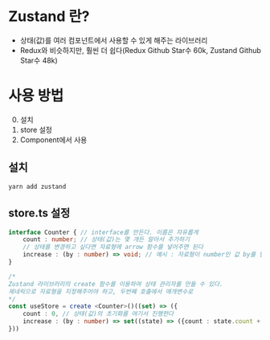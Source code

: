 # Zustand 란?
- 상태(값)를 여러 컴포넌트에서 사용할 수 있게 해주는 라이브러리
- Redux와 비슷하지만, 훨씬 더 쉽다(Redux Github Star수 60k, Zustand Github Star수 48k)
# 사용 방법
0. 설치
1. store 설정
2. Component에서 사용
## 설치 
```shell
yarn add zustand
```
## store.ts 설정
```ts
interface Counter { // interface를 만든다. 이름은 자유롭게
    count : number; // 상태(값)는 몇 개든 알아서 추가하기
    // 상태를 변경하고 싶다면 자료형에 arrow 함수를 넣어주면 된다
    increase : (by : number) => void; // 예시 : 자료형이 number인 값 by를 받고, 반환형이 void인 함수가 들어가야 한다.
}

/*
Zustand 라이브러리의 create 함수를 이용하여 상태 관리자를 만들 수 있다.
제네릭으로 자료형을 지정해주어야 하고, 두번째 호출에서 매개변수로
*/
const useStore = create <Counter>()((set) => ({
    count : 0, // 상태(값)의 초기화를 여기서 진행한다
    increase : (by : number) => set((state) => ({count : state.count + by}))
}))
```